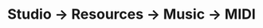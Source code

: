 ---
tags: resources
layout: resources.njk
title: Studio → Resources → Music → MIDI
category: Music
intro: A collection of bookmarks related to MIDI instruments and the MIDI protocol.
pagename: MIDI
externalentries:
  - name: "General MIDI percussion key map"
    url: https://musescore.org/sites/musescore.org/files/General%20MIDI%20Standard%20Percussion%20Set%20Key%20Map.pdf
  - name: "MIDI DIN electrical specification"
    url: https://www.midi.org/specifications-old/item/midi-din-electrical-specification
  - name: "Raspberry Pi as MIDI to CV device"
    url: https://schollz.com/tinker/pi-monotron/
---
